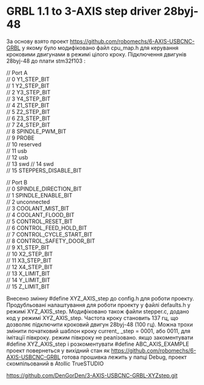 # GRBL 1.1 to 3-AXIS step driver 28byj-48
За основу взято проект https://github.com/robomechs/6-AXIS-USBCNC-GRBL у якому було модифіковано файл cpu_map.h для керування кроковими двигунами в режимі цілого кроку.
Підключення двигунів 28byj-48 до плати stm32f103 :

  //	Port A  
  //	0  Y1_STEP_BIT  
  //	1  Y2_STEP_BIT  
  //	2  Y3_STEP_BIT  
  //	3  Y4_STEP_BIT  
  //	4  Z1_STEP_BIT  
  //	5  Z2_STEP_BIT  
  //	6  Z3_STEP_BIT  
  //	7  Z4_STEP_BIT  
  //	8  SPINDLE_PWM_BIT  
  //	9  PROBE  
  //	10 reserved  
  //	11 usb  
  //	12 usb  
  //	13 swd 
  //	14 swd  
  //	15 STEPPERS_DISABLE_BIT  
  
  //	Port B  
  //	0  SPINDLE_DIRECTION_BIT  
  //	1  SPINDLE_ENABLE_BIT  
  //	2  unconnected  
  //	3  COOLANT_MIST_BIT  
  //	4  COOLANT_FLOOD_BIT  
  //	5  CONTROL_RESET_BIT  
  //	6  CONTROL_FEED_HOLD_BIT  
  //	7  CONTROL_CYCLE_START_BIT  
  //	8  CONTROL_SAFETY_DOOR_BIT  
  //	9  X1_STEP_BIT  
  //	10 X2_STEP_BIT  
  //	11 X3_STEP_BIT  
  //	12 X4_STEP_BIT  
  //	13 X_LIMIT_BIT  
  //	14 Y_LIMIT_BIT  
  //	15 Z_LIMIT_BIT  
  

  Внесено змінну #define XYZ_AXIS_step до config.h для роботи проекту.
   Продубльовані налаштування для роботи проекту у файлі defaults.h у режимі XYZ_AXIS_step.
   Модифіковано також файли stepper.c, додано код у режимі XYZ_AXIS_step.
   Частота кроку становить 137 гц, що дозволяє підключити кроковий двигун 28byj-48 (100 гц).
   Можна трохи змінити початковий шаблон кроку current_ _step = 0001, або 0011, для імітації півкроку.
   режим півкроку не реалізовано.
   якщо закоментувати #define XYZ_AXIS_step і розкоментувати #define ABC_AXIS_EXAMPLE проект повернеться 
   у вихідний стан як https://github.com/robomechs/6-AXIS-USBCNC-GRBL
   готова прошивка лежить у папці Debug, проект скомпільований в Atollic TrueSTUDIO 
   
   https://github.com/DenGorDen/3-AXIS-USBCNC-GRBL-XYZstep.git
   
   
